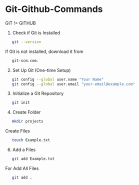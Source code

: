 # Git-Github-Commands


GIT  !=  GITHUB

1. Check if Git is Installed
```bash 
   git --version
```

If Git is not installed, download it from 
```bash 
   git-scm.com.
```

2. Set Up Git (One-time Setup)
```bash
   git config --global user.name "Your Name"
   git config --global user.email "your-email@example.com"
```

3. Initialize a Git Repository
```bash
   git init
```

4. Create Folder
```bash
   mkdir projects
```
   Create Files
```bash
   touch Example.txt
```

6. Add a Files
```bash
   git add Example.txt
```
   For Add All Files
```bash
   git add .
```

   
